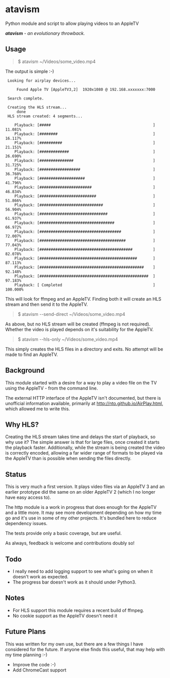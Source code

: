# atavism
Python module and script to allow playing videos to an AppleTV

_**atavism** - an evolutionary throwback._

## Usage

> $ atavism ~/Videos/some_video.mp4

The output is simple :-)

```
 Looking for airplay devices...

     Found Apple TV [AppleTV3,2]  1920x1080 @ 192.168.xxxxxxx:7000

 Search complete.

 Creating the HLS stream...
     done
 HLS stream created: 4 segments...

    Playback: [#####                                             ] 11.081%
    Playback: [########                                          ] 16.117%
    Playback: [##########                                        ] 21.151%
    Playback: [#############                                     ] 26.690%
    Playback: [###############                                   ] 31.725%
    Playback: [##################                                ] 36.760%
    Playback: [####################                              ] 41.796%
    Playback: [#######################                           ] 46.834%
    Playback: [#########################                         ] 51.866%
    Playback: [############################                      ] 56.904%
    Playback: [##############################                    ] 61.937%
    Playback: [#################################                 ] 66.972%
    Playback: [####################################              ] 72.007%
    Playback: [######################################            ] 77.043%
    Playback: [#########################################         ] 82.078%
    Playback: [###########################################       ] 87.113%
    Playback: [##############################################    ] 92.148%
    Playback: [################################################  ] 97.183%
    Playback: [ Completed                                        ] 100.000%
```

This will look for ffmpeg and an AppleTV. Finding both it will create an HLS stream and then send it to the AppleTV.

> $ atavism --send-direct ~/Videos/some_video.mp4

As above, but no HLS stream will be created (ffmpeg is not required). Whether the video is played depends on it's suitability for the AppleTV.

> $ atavism --hls-only ~/Videos/some_video.mp4

This simply creates the HLS files in a directory and exits. No attempt will be made to find an AppleTV.

## Background
This module started with a desire for a way to play a video file on the TV using the AppleTV - from the command line.

The external HTTP interface of the AppleTV isn't documented, but there is unofficial information available, primarily at http://nto.github.io/AirPlay.html, which allowed me to write this.

## Why HLS?
Creating the HLS stream takes time and delays the start of playback, so why use it? The simple answer is that for large files, once created it starts the playback faster. Additionally, while the stream is being created the video is correctly encoded, allowing a far wider range of formats to be played via the AppleTV than is possible when sending the files directly.

## Status
This is very much a first version. It plays video files via an AppleTV 3 and an earlier prototype did the same on an older AppleTV 2 (which I no longer have easy access to).

The http module is a work in progress that does enough for the AppleTV and a little more. It may see more development depending on how my time go and it's use in some of my other projects. It's bundled here to reduce dependency issues.

The tests provide only a basic coverage, but are useful.

As always, feedback is welcome and contributions doubly so!

## Todo
* I really need to add logging support to see what's going on when it doesn't work as expected.
* The progress bar doesn't work as it should under Python3.

## Notes
* For HLS support this module requires a recent build of ffmpeg.
* No cookie support as the AppleTV doesn't need it

## Future Plans
This was written for my own use, but there are a few things I have considered for the future. If anyone else finds this useful, that may help with my time planning :-)

* Improve the code :-)
* Add ChromeCast support
